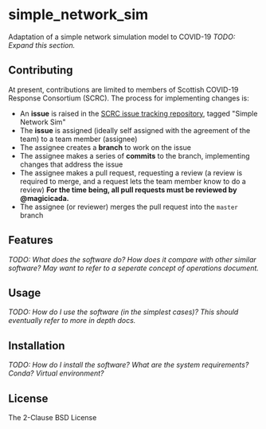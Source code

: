 # simple_network_sim
Adaptation of a simple network simulation model to COVID-19
*TODO: Expand this section.*
## Contributing
At present, contributions are limited to members of Scottish COVID-19 Response Consortium (SCRC). The process for implementing changes is:
- An **issue** is raised in the [SCRC issue tracking repository](https://github.com/ScottishCovidResponse/SCRCIssueTracking), tagged "Simple Network Sim"
- The **issue** is assigned (ideally self assigned with the agreement of the team) to a team member (assignee)
- The assignee creates a **branch** to work on the issue
- The assignee makes a series of **commits** to the branch, implementing changes that address the issue
- The assignee makes a pull request, requesting a review (a review is required to merge, and a request lets the team member know to do a review) 
**For the time being, all pull requests must be reviewed by @magicicada.**
- The assignee (or reviewer) merges the pull request into the `master` branch
## Features
*TODO: What does the software do? How does it compare with other similar software? May want to refer to a seperate concept of operations document.*
## Usage
*TODO: How do I use the software (in the simplest cases)? This should eventually refer to more in depth docs.*
## Installation
*TODO: How do I install the software? What are the system requirements? Conda? Virtual environment?*
## License
The 2-Clause BSD License